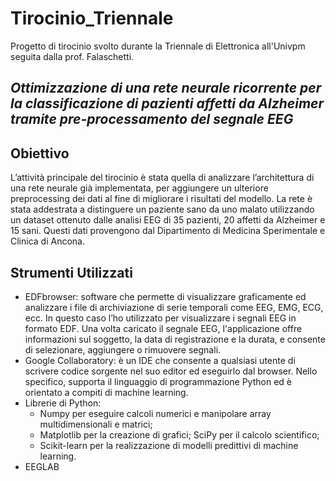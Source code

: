 # Tirocinio_Triennale
Progetto di tirocinio svolto durante la Triennale di Elettronica all'Univpm seguita dalla prof. Falaschetti.

## ***Ottimizzazione di una rete neurale ricorrente per la classificazione di pazienti affetti da Alzheimer tramite pre-processamento del segnale EEG***

## Obiettivo
L’attività principale del tirocinio è stata quella di analizzare l’architettura di una rete neurale già implementata, per aggiungere un ulteriore preprocessing dei dati al fine di migliorare i risultati del modello. La rete è stata addestrata a distinguere un paziente sano da uno malato utilizzando un dataset ottenuto dalle analisi EEG di 35 pazienti, 20 affetti da Alzheimer e 15 sani. Questi dati provengono dal Dipartimento di Medicina Sperimentale e Clinica di Ancona. 

## Strumenti Utilizzati
- EDFbrowser: software che permette di visualizzare graficamente ed analizzare i file di archiviazione di serie temporali come EEG, EMG, ECG, ecc. In questo caso l’ho utilizzato per visualizzare i segnali EEG in formato EDF.  Una volta caricato il segnale EEG, l'applicazione offre informazioni sul soggetto, la data di registrazione e la durata, e consente di selezionare, aggiungere o rimuovere segnali. 
- Google Collaboratory: è un IDE che consente a qualsiasi utente di scrivere codice sorgente nel suo editor ed eseguirlo dal browser. Nello specifico, supporta il linguaggio di programmazione Python ed è orientato a compiti di machine learning. 
- Librerie di Python:
  - Numpy per eseguire calcoli numerici e manipolare array multidimensionali e matrici;
  - Matplotlib per la creazione di grafici; SciPy per il calcolo scientifico;
  - Scikit-learn per la realizzazione di modelli predittivi di machine learning. 
- EEGLAB 
